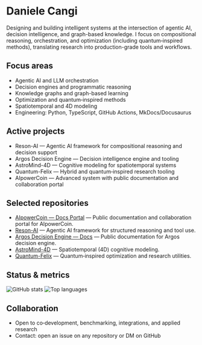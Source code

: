# Daniele Cangi

Designing and building intelligent systems at the intersection of agentic AI, decision intelligence, and graph-based knowledge. I focus on compositional reasoning, orchestration, and optimization (including quantum‑inspired methods), translating research into production-grade tools and workflows.

## Focus areas
- Agentic AI and LLM orchestration
- Decision engines and programmatic reasoning
- Knowledge graphs and graph-based learning
- Optimization and quantum‑inspired methods
- Spatiotemporal and 4D modeling
- Engineering: Python, TypeScript, GitHub Actions, MkDocs/Docusaurus

## Active projects
- Reson-AI — Agentic AI framework for compositional reasoning and decision support
- Argos Decision Engine — Decision intelligence engine and tooling
- AstroMind-4D — Cognitive modeling for spatiotemporal systems
- Quantum-Felix — Hybrid and quantum‑inspired research tooling
- AIpowerCoin — Advanced system with public documentation and collaboration portal

## Selected repositories
- [AIpowerCoin — Docs Portal](https://github.com/Daniele-Cangi/AIpowerCoin-Public-Documentation-Collaboration-Portal) — Public documentation and collaboration portal for AIpowerCoin.
- [Reson-AI](https://github.com/Daniele-Cangi/Reson-AI) — Agentic AI framework for structured reasoning and tool use.
- [Argos Decision Engine — Docs](https://github.com/Daniele-Cangi/Argos-Decision-Engine---Public-Documentation-) — Public documentation for Argos decision engine.
- [AstroMind-4D](https://github.com/Daniele-Cangi/AstroMind-4D) — Spatiotemporal (4D) cognitive modeling.
- [Quantum-Felix](https://github.com/Daniele-Cangi/Quantum-Felix) — Quantum‑inspired optimization and research utilities.

## Status & metrics
![GitHub stats](https://github-readme-stats.vercel.app/api?username=Daniele-Cangi&show_icons=true)
![Top languages](https://github-readme-stats.vercel.app/api/top-langs/?username=Daniele-Cangi&layout=compact)

## Collaboration
- Open to co‑development, benchmarking, integrations, and applied research
- Contact: open an issue on any repository or DM on GitHub